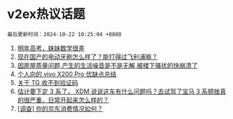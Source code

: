 # v2ex热议话题

`最后更新时间：2024-10-22 10:25:04 +0800`

1. [明年高考，妹妹数学很差](https://www.v2ex.com/t/1082174)
1. [现在国产的电动牙刷怎么样了？能打得过飞利浦嘛？](https://www.v2ex.com/t/1082088)
1. [因房屋质量问题,产生的生活噪音是不是无解,被楼下骚扰的快崩溃了](https://www.v2ex.com/t/1082086)
1. [个人向的 vivo X200 Pro 优缺点总结](https://www.v2ex.com/t/1082351)
1. [关于 TG 收不到验证码](https://www.v2ex.com/t/1082105)
1. [估计要下定 3 系了， XDM 说说这车有什么问题吗？去试驾了宝马 3 系顿挫真的很严重，日常开起来怎么样的？](https://www.v2ex.com/t/1082415)
1. [[调查] 你的京东消费情况如何？](https://www.v2ex.com/t/1082136)

